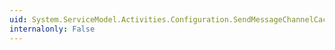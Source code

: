 ```yaml
---
uid: System.ServiceModel.Activities.Configuration.SendMessageChannelCacheElement.ChannelSettings
internalonly: False
---
```

